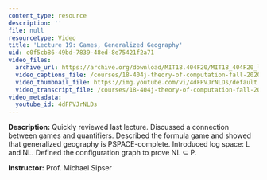 ```yaml
---
content_type: resource
description: ''
file: null
resourcetype: Video
title: 'Lecture 19: Games, Generalized Geography'
uid: c0f5cb86-49bd-7839-48ed-8e75421f2a71
video_files:
  archive_url: https://archive.org/download/MIT18.404F20/MIT18_404F20_lec19_300k.mp4
  video_captions_file: /courses/18-404j-theory-of-computation-fall-2020/046793fe1d7159d6b6bdf79c74bd7119_4dFPVJrNLDs.vtt
  video_thumbnail_file: https://img.youtube.com/vi/4dFPVJrNLDs/default.jpg
  video_transcript_file: /courses/18-404j-theory-of-computation-fall-2020/f6fda10316b3a876b0329e53a7f84f35_4dFPVJrNLDs.pdf
video_metadata:
  youtube_id: 4dFPVJrNLDs
---
```


**Description:** Quickly reviewed last lecture. Discussed a connection between games and quantifiers. Described the formula game and showed that generalized geography is PSPACE-complete. Introduced log space: L and NL. Defined the configuration graph to prove NL ⊆ P.

**Instructor:** Prof. Michael Sipser